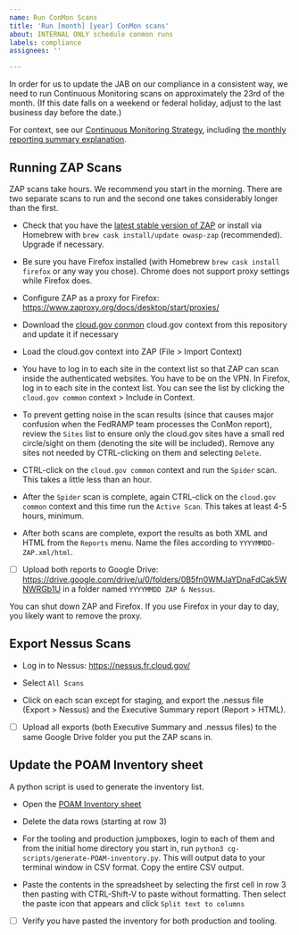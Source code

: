 ```yaml
---
name: Run ConMon Scans
title: 'Run [month] [year] ConMon scans'
about: INTERNAL ONLY schedule conmon runs
labels: compliance
assignees: ''

---
```


In order for us to update the JAB on our compliance in a consistent way, we need to run Continuous Monitoring scans on approximately the 23rd of the month. (If this date falls on a weekend or federal holiday, adjust to the last business day before the date.)

For context, see our [Continuous Monitoring Strategy](https://cloud.gov/docs/ops/continuous-monitoring/), including [the monthly reporting summary explanation](https://cloud.gov/docs/ops/continuous-monitoring/#monthly-reporting-summary). 

## Running ZAP Scans

ZAP scans take hours. We recommend you start in the morning. There are two separate scans to run and the second one takes considerably longer than the first.

- Check that you have the [latest stable version of ZAP](https://www.zaproxy.org/download/) or install via Homebrew with `brew cask install/update owasp-zap` (recommended). Upgrade if necessary.

- Be sure you have Firefox installed (with Homebrew `brew cask install firefox` or any way you chose). Chrome does not support proxy settings while Firefox does.

- Configure ZAP as a proxy for Firefox: https://www.zaproxy.org/docs/desktop/start/proxies/

- Download the [cloud.gov conmon](https://raw.githubusercontent.com/18F/cg-product/master/cloud.gov-conmon.context) cloud.gov context from this repository and update it if necessary

- Load the cloud.gov context into ZAP (File > Import Context)
     
- You have to log in to each site in the context list so that ZAP can scan inside the authenticated websites. You have to be on the VPN. In Firefox, log in to each site in the context list. You can see the list by clicking the `cloud.gov common` context > Include in Context.

- To prevent getting noise in the scan results (since that causes major confusion when the FedRAMP team processes the ConMon report), review the `Sites` list to ensure only the cloud.gov sites have a small red circle/sight on them (denoting the site will be included). Remove any sites not needed by CTRL-clicking on them and selecting `Delete`.

- CTRL-click on the `cloud.gov common` context and run the `Spider` scan.  This takes a little less than an hour.

- After the `Spider` scan is complete, again CTRL-click on the `cloud.gov common` context and this time run the `Active Scan`. This takes at least 4-5 hours, minimum.

- After both scans are complete, export the results as both XML and HTML from the `Reports` menu. Name the files according to `YYYYMMDD-ZAP.xml/html`.

- [ ] Upload both reports to Google Drive: https://drive.google.com/drive/u/0/folders/0B5fn0WMJaYDnaFdCak5WNWRGb1U in a folder named `YYYYMMDD ZAP & Nessus`.

You can shut down ZAP and Firefox. If you use Firefox in your day to day, you likely want to remove the proxy.

## Export Nessus Scans

- Log in to Nessus: https://nessus.fr.cloud.gov/

- Select `All Scans`

- Click on each scan except for staging, and export the .nessus file (Export > Nessus) and the Executive Summary report (Report > HTML).

- [ ] Upload all exports (both Executive Summary and .nessus files) to the same Google Drive folder you put the ZAP scans in.

## Update the POAM Inventory sheet

A python script is used to generate the inventory list.

- Open the [POAM Inventory sheet](https://docs.google.com/spreadsheets/d/1_9Neq8fGO4NdQhsqLXDn445g3GUa1k_FZUrUXc7hulY/edit#gid=1371600163)

- Delete the data rows (starting at row 3)

- For the tooling and production jumpboxes, login to each of them and from the initial home directory you start in, run `python3 cg-scripts/generate-POAM-inventory.py`. This will output data to your terminal window in CSV format. Copy the entire CSV output.

- Paste the contents in the spreadsheet by selecting the first cell in row 3 then pasting with CTRL-Shift-V to paste without formatting. Then select the paste icon that appears and click `Split text to columns`

- [ ] Verify you have pasted the inventory for both production and tooling.
